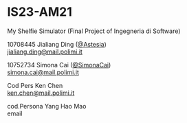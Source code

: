# IS23-AM21
My Shelfie Simulator (Final Project of Ingegneria di Software)

10708445 Jialiang Ding  ([@Astesia](https://github.com/Astesia-0902))
<br>
jialiang.ding@mail.polimi.it

10752734 Simona Cai ([@SimonaCai](https://github.com/SimonaCai))  
simona.cai@mail.polimi.it

Cod Pers Ken Chen  
ken.chen@mail.polimi.it

cod.Persona Yang Hao Mao  
email
